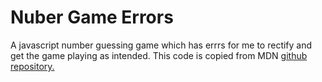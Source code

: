 # Nuber Game Errors
 A javascript number guessing game which has errrs for me to rectify and get the game playing as intended.
 This code is copied from MDN [github repository.](https://github.com/mdn/learning-area/blob/main/javascript/introduction-to-js-1/troubleshooting/number-game-errors.html)